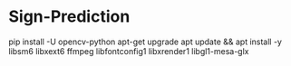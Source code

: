 # Sign-Prediction


pip install -U opencv-python
apt-get upgrade
apt update && apt install -y libsm6 libxext6 ffmpeg libfontconfig1 libxrender1 libgl1-mesa-glx
